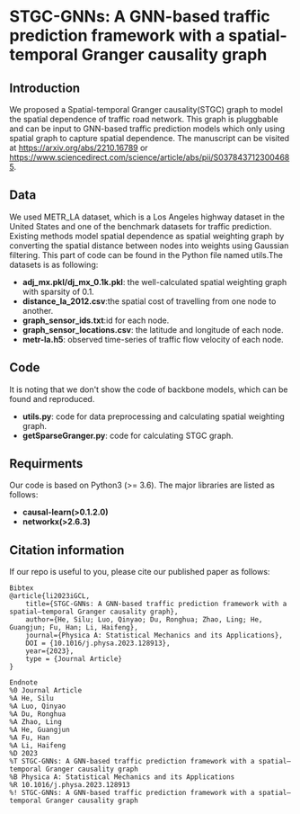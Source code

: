 # STGC-GNNs: A GNN-based traffic prediction framework with a spatial-temporal Granger causality graph

## Introduction
We proposed a Spatial-temporal Granger causality(STGC) graph to model the spatial dependence of traffic road network.
This graph is pluggbable and can be input to GNN-based traffic prediction models which only using spatial graph to capture spatial dependence.
The manuscript can be visited at https://arxiv.org/abs/2210.16789 or https://www.sciencedirect.com/science/article/abs/pii/S0378437123004685.

## Data
We used METR_LA dataset, which is a Los Angeles highway dataset in the United States and one of the benchmark datasets for traffic prediction. 
Existing methods model spatial dependence as spatial weighting graph by converting the spatial distance between nodes into weights using Gaussian filtering.
This part of code can be found in the Python file named utils.The datasets is as following:

- **adj_mx.pkl/dj_mx_0.1k.pkl**: the well-calculated spatial weighting graph with sparsity of 0.1.
- **distance_la_2012.csv**:the spatial cost of travelling from one node to another.
- **graph_sensor_ids.txt**:id for each node.
- **graph_sensor_locations.csv**: the latitude and longitude of each node.
- **metr-la.h5**: observed time-series of traffic flow velocity of each node.

## Code
It is noting that we don't show the code of backbone models, which can be found and reproduced.

- **utils.py**: code for data preprocessing and calculating spatial weighting graph.
- **getSparseGranger.py**: code for calculating STGC graph.

## Requirments
Our code is based on Python3 (>= 3.6). The major libraries are listed as follows:

- **causal-learn(>0.1.2.0)** 
- **networkx(>2.6.3)** 

## Citation information
If our repo is useful to you, please cite our published paper as follows:
``` 
Bibtex
@article{li2023iGCL,
    title={STGC-GNNs: A GNN-based traffic prediction framework with a spatial–temporal Granger causality graph},
    author={He, Silu; Luo, Qinyao; Du, Ronghua; Zhao, Ling; He, Guangjun; Fu, Han; Li, Haifeng},
    journal={Physica A: Statistical Mechanics and its Applications},
    DOI = {10.1016/j.physa.2023.128913},
    year={2023},
    type = {Journal Article}
}
  
Endnote
%0 Journal Article
%A He, Silu
%A Luo, Qinyao
%A Du, Ronghua
%A Zhao, Ling
%A He, Guangjun
%A Fu, Han
%A Li, Haifeng
%D 2023
%T STGC-GNNs: A GNN-based traffic prediction framework with a spatial–temporal Granger causality graph
%B Physica A: Statistical Mechanics and its Applications
%R 10.1016/j.physa.2023.128913
%! STGC-GNNs: A GNN-based traffic prediction framework with a spatial–temporal Granger causality graph
``` 

